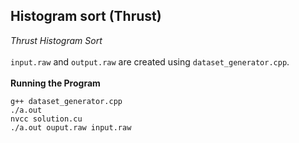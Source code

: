 ## Histogram sort (Thrust)
*Thrust Histogram Sort*
<br><br>
`input.raw` and `output.raw` are created using `dataset_generator.cpp`.
<br><br>
**Running the Program**
```
g++ dataset_generator.cpp
./a.out
nvcc solution.cu
./a.out ouput.raw input.raw
```


